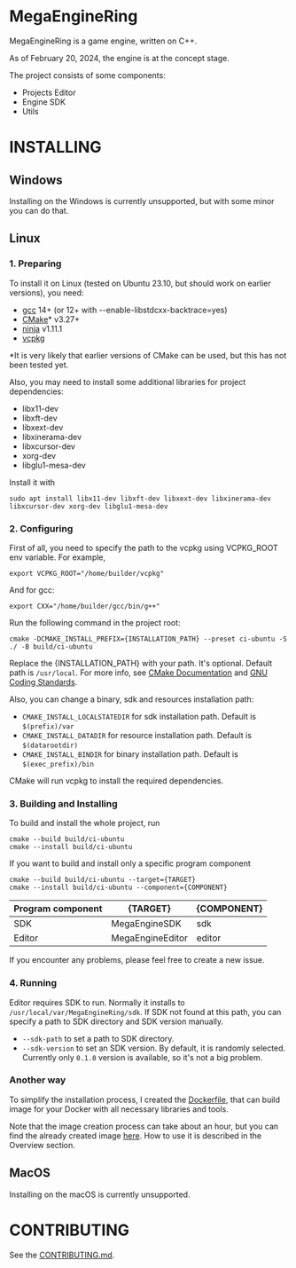 # MegaEngineRing

MegaEngineRing is a game engine, written on C++.

As of February 20, 2024, the engine is at the concept stage.

The project consists of some components:

* Projects Editor
* Engine SDK
* Utils

# INSTALLING

## Windows

Installing on the Windows is currently unsupported, but with some minor you can do that.

## Linux

### 1. Preparing

To install it on Linux (tested on Ubuntu 23.10, but should work on earlier versions), you need:

- [gcc](https://gcc.gnu.org/) 14+ (or 12+ with --enable-libstdcxx-backtrace=yes)
- [CMake](https://cmake.org/)* v3.27+
- [ninja](https://github.com/ninja-build/ninja) v1.11.1
- [vcpkg](https://github.com/microsoft/vcpkg)

*It is very likely that earlier versions of CMake can be used, but this has not been tested yet.

Also, you may need to install some additional libraries for project dependencies:

- libx11-dev
- libxft-dev
- libxext-dev
- libxinerama-dev
- libxcursor-dev
- xorg-dev
- libglu1-mesa-dev

Install it with

```shell
sudo apt install libx11-dev libxft-dev libxext-dev libxinerama-dev libxcursor-dev xorg-dev libglu1-mesa-dev
```

### 2. Configuring

First of all, you need to specify the path to the vcpkg using VCPKG_ROOT env variable. For example,

```shell
export VCPKG_ROOT="/home/builder/vcpkg"
```

And for gcc:

```shell
export CXX="/home/builder/gcc/bin/g++"
```

Run the following command in the project root:

```shell
cmake -DCMAKE_INSTALL_PREFIX={INSTALLATION_PATH} --preset ci-ubuntu -S ./ -B build/ci-ubuntu
```

Replace the {INSTALLATION_PATH} with your path. It's optional. Default path is `/usr/local`. For more info,
see [CMake Documentation](https://cmake.org/cmake/help/latest/module/GNUInstallDirs.html)
and [GNU Coding Standards](https://www.gnu.org/prep/standards/html_node/Directory-Variables.html).

Also, you can change a binary, sdk and resources installation path:

* `CMAKE_INSTALL_LOCALSTATEDIR` for sdk installation path. Default is `$(prefix)/var`
* `CMAKE_INSTALL_DATADIR` for resource installation path. Default is `$(datarootdir)`
* `CMAKE_INSTALL_BINDIR` for binary installation path. Default is `$(exec_prefix)/bin`

CMake will run vcpkg to install the required dependencies.

### 3. Building and Installing

To build and install the whole project, run

```shell
cmake --build build/ci-ubuntu
cmake --install build/ci-ubuntu
```

If you want to build and install only a specific program component

```shell
cmake --build build/ci-ubuntu --target={TARGET}
cmake --install build/ci-ubuntu --component={COMPONENT}
```

| Program component | {TARGET}         | {COMPONENT} |
|-------------------|------------------|-------------|
| SDK               | MegaEngineSDK    | sdk         |
| Editor            | MegaEngineEditor | editor      |

If you encounter any problems, please feel free to create a new issue.

### 4. Running

Editor requires SDK to run. Normally it installs to `/usr/local/var/MegaEngineRing/sdk`. If SDK not found at this path,
you can specify a path to SDK directory and SDK version manually.

* `--sdk-path` to set a path to SDK directory.
* `--sdk-version` to set an SDK version. By default, it is randomly selected. Currently only `0.1.0` version is
  available, so it's not a big problem.

### Another way

To simplify the installation process, I created the [Dockerfile](Dockerfile), that can build image for your Docker with
all necessary libraries and tools.

Note that the image creation process can take about an hour, but you can find the already created image
[here](https://hub.docker.com/r/alexusxx/mer-builder). How to use it is described in the Overview section.

## MacOS

Installing on the macOS is currently unsupported.

# CONTRIBUTING

See the [CONTRIBUTING.md](CONTRIBUTING.md).

